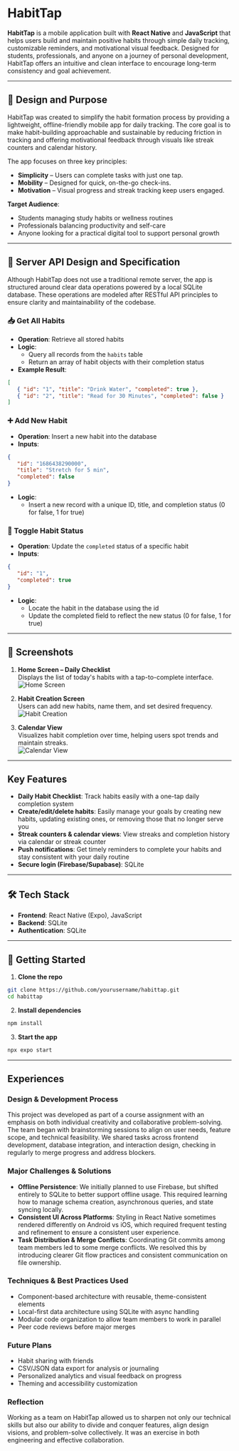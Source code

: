 # HabitTap

**HabitTap** is a mobile application built with **React Native** and **JavaScript** that helps users build and maintain positive habits through simple daily tracking, customizable reminders, and motivational visual feedback. Designed for students, professionals, and anyone on a journey of personal development, HabitTap offers an intuitive and clean interface to encourage long-term consistency and goal achievement.

---

## 🎯 Design and Purpose

HabitTap was created to simplify the habit formation process by providing a lightweight, offline-friendly mobile app for daily tracking. The core goal is to make habit-building approachable and sustainable by reducing friction in tracking and offering motivational feedback through visuals like streak counters and calendar history.

The app focuses on three key principles:
- **Simplicity** – Users can complete tasks with just one tap.
- **Mobility** – Designed for quick, on-the-go check-ins.
- **Motivation** – Visual progress and streak tracking keep users engaged.

**Target Audience**:
- Students managing study habits or wellness routines  
- Professionals balancing productivity and self-care  
- Anyone looking for a practical digital tool to support personal growth

---
## 🔗 Server API Design and Specification

Although HabitTap does not use a traditional remote server, the app is structured around clear data operations powered by a local SQLite database. These operations are modeled after RESTful API principles to ensure clarity and maintainability of the codebase.

### 📥 Get All Habits
- **Operation**: Retrieve all stored habits
- **Logic**:
  - Query all records from the `habits` table
  - Return an array of habit objects with their completion status
- **Example Result**:
```json
[
   { "id": "1", "title": "Drink Water", "completed": true },
   { "id": "2", "title": "Read for 30 Minutes", "completed": false }
]
```

### ➕ Add New Habit
- **Operation**: Insert a new habit into the database
- **Inputs**:
```json
{
   "id": "1686438290000",
   "title": "Stretch for 5 min",
   "completed": false
}
```
- **Logic**:
   - Insert a new record with a unique ID, title, and completion status (0 for false, 1 for true)

### 🔄 Toggle Habit Status
- **Operation**: Update the `completed` status of a specific habit
- **Inputs**:
```json
{
   "id": "1",
   "completed": true
}
```
- **Logic**:
   - Locate the habit in the database using the id
   - Update the completed field to reflect the new status (0 for false, 1 for true)
---

## 📸 Screenshots

1. **Home Screen – Daily Checklist**  
   Displays the list of today's habits with a tap-to-complete interface.  
   ![Home Screen](screenshots/home.png)

2. **Habit Creation Screen**  
   Users can add new habits, name them, and set desired frequency.  
   ![Habit Creation](screenshots/create.png)

3. **Calendar View**  
   Visualizes habit completion over time, helping users spot trends and maintain streaks.  
   ![Calendar View](screenshots/calendar.png)

---

## Key Features

* **Daily Habit Checklist**: Track habits easily with a one-tap daily completion system
* **Create/edit/delete habits**:  Easily manage your goals by creating new habits, updating existing ones, or removing those that no longer serve you
* **Streak counters & calendar views**: View streaks and completion history via calendar or streak counter
* **Push notifications**: Get timely reminders to complete your habits and stay consistent with your daily routine
* **Secure login (Firebase/Supabase)**: SQLite

---

## 🛠 Tech Stack

* **Frontend**: React Native (Expo), JavaScript
* **Backend**: SQLite
* **Authentication**: SQLite

---

## 🚀 Getting Started

1. **Clone the repo**

```bash
git clone https://github.com/yourusername/habittap.git
cd habittap
```

2. **Install dependencies**

```bash
npm install
```

3. **Start the app**

```bash
npx expo start
```

---

## Experiences

### Design & Development Process

This project was developed as part of a course assignment with an emphasis on both individual creativity and collaborative problem-solving. The team began with brainstorming sessions to align on user needs, feature scope, and technical feasibility. We shared tasks across frontend development, database integration, and interaction design, checking in regularly to merge progress and address blockers.

### Major Challenges & Solutions

- **Offline Persistence**: We initially planned to use Firebase, but shifted entirely to SQLite to better support offline usage. This required learning how to manage schema creation, asynchronous queries, and state syncing locally.
- **Consistent UI Across Platforms**: Styling in React Native sometimes rendered differently on Android vs iOS, which required frequent testing and refinement to ensure a consistent user experience.
- **Task Distribution & Merge Conflicts**: Coordinating Git commits among team members led to some merge conflicts. We resolved this by introducing clearer Git flow practices and consistent communication on file ownership.

### Techniques & Best Practices Used

- Component-based architecture with reusable, theme-consistent elements
- Local-first data architecture using SQLite with async handling
- Modular code organization to allow team members to work in parallel
- Peer code reviews before major merges

### Future Plans

- Habit sharing with friends
- CSV/JSON data export for analysis or journaling
- Personalized analytics and visual feedback on progress
- Theming and accessibility customization

### Reflection

Working as a team on HabitTap allowed us to sharpen not only our technical skills but also our ability to divide and conquer features, align design visions, and problem-solve collectively. It was an exercise in both engineering and effective collaboration.
